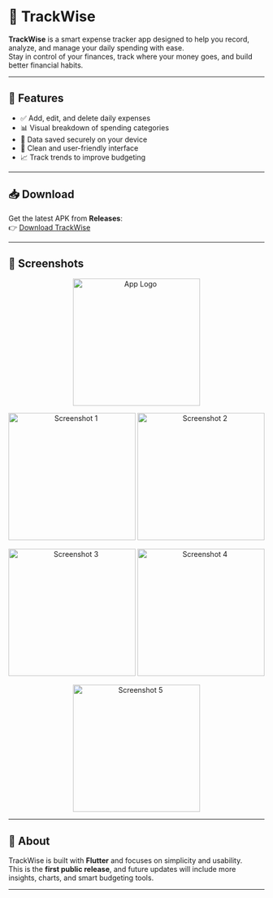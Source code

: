 # 📱 TrackWise

**TrackWise** is a smart expense tracker app designed to help you record, analyze, and manage your daily spending with ease.  
Stay in control of your finances, track where your money goes, and build better financial habits.

---

## 🚀 Features
- ✅ Add, edit, and delete daily expenses  
- 📊 Visual breakdown of spending categories  
- 💾 Data saved securely on your device  
- 🎨 Clean and user-friendly interface  
- 📈 Track trends to improve budgeting  

---

## 📥 Download
Get the latest APK from **Releases**:  
👉 [Download TrackWise](https://github.com/aryan-mobile-dev/TrackWise/releases/latest)

---

## 📸 Screenshots

<p align="center">
  <img src="https://github.com/aryan-mobile-dev/TrackWise/blob/main/bitmap.png" width="250" alt="App Logo"/>
</p>

<p align="center">
  <img src="https://github.com/aryan-mobile-dev/TrackWise/blob/main/image1.jpeg" width="250" alt="Screenshot 1"/>
  <img src="https://github.com/aryan-mobile-dev/TrackWise/blob/main/image2.jpeg" width="250" alt="Screenshot 2"/>
</p>

<p align="center">
  <img src="https://github.com/aryan-mobile-dev/TrackWise/blob/main/image3.jpeg" width="250" alt="Screenshot 3"/>
  <img src="https://github.com/aryan-mobile-dev/TrackWise/blob/main/image4.jpeg" width="250" alt="Screenshot 4"/>
</p>

<p align="center">
  <img src="https://github.com/aryan-mobile-dev/TrackWise/blob/main/image5.jpeg" width="250" alt="Screenshot 5"/>
</p>

---

## 📌 About
TrackWise is built with **Flutter** and focuses on simplicity and usability.  
This is the **first public release**, and future updates will include more insights, charts, and smart budgeting tools.  

---
